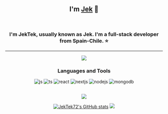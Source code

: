 <h2 align="center">I'm <a href="/">Jek</a> 👋 </h2> <br/>
<h3 align="center">I'm JekTek, usually known as Jek. I'm a full-stack developer from Spain-Chile. ⭐</h3>
<hr/>
<p align="center">
  <img src="https://lanyard.cnrad.dev/api/803753624098439168?bg=00000&borderRadius=10px&idleMessage=Just%20existing&theme=dark&showDisplayName=true&hideDecoration=false&animatedDecoration=false">
</p>
<div align="center">
<h3>Languages and Tools</h3>
<img alt="js" src="https://img.shields.io/badge/JavaScript-323330?style=for-the-badge&logo=javascript&logoColor=F7DF1E" />
<img alt="ts" src="https://img.shields.io/badge/TypeScript-007ACC?style=for-the-badge&logo=typescript&logoColor=white" />
<img alt="react" src="https://img.shields.io/badge/React-20232A?style=for-the-badge&logo=react&logoColor=61DAFB" />
<img alt="nextjs" src="https://img.shields.io/badge/next%20js-000000?style=for-the-badge&logo=nextdotjs&logoColor=white" />
<img alt="nodejs" src="https://img.shields.io/badge/Node%20js-339933?style=for-the-badge&logo=nodedotjs&logoColor=white" />
<img alt="mongodb" src="https://img.shields.io/badge/MongoDB-4EA94B?style=for-the-badge&logo=mongodb&logoColor=white" />
</div>
<br/>
<p align="center">
  <a href="http://www.github.com/JekTek72"><img src="https://github-readme-stats.vercel.app/api/top-langs/?username=JekTek72&layout=compact&title_color=0891b2&text_color=ffffff&icon_color=0891b2&bg_color=1c1917&hide_border=true" /></a>
</p>
<p align="center">
  <a href="http://www.github.com/JekTek72"><img src="https://github-readme-stats.vercel.app/api?username=JekTek72&show_icons=true&hide=&count_private=true&title_color=0891b2&text_color=ffffff&icon_color=0891b2&bg_color=1c1917&hide_border=true&show_icons=true" alt="JekTek72's GitHub stats" /></a>
  <a href="http://www.github.com/JekTek72"><img src="https://github-readme-streak-stats.herokuapp.com/?user=JekTek72&stroke=ffffff&background=1c1917&ring=0891b2&fire=0891b2&currStreakNum=ffffff&currStreakLabel=0891b2&sideNums=ffffff&sideLabels=ffffff&dates=ffffff&hide_border=true" /></a>
</p>
